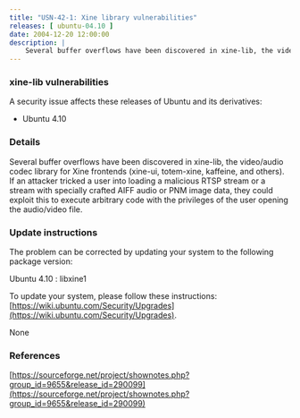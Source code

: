 ```yaml
---
title: "USN-42-1: Xine library vulnerabilities"
releases: [ ubuntu-04.10 ]
date: 2004-12-20 12:00:00
description: |
    Several buffer overflows have been discovered in xine-lib, the video/audio codec library for Xine frontends (xine-ui, totem-xine, kaffeine, and others). If an attacker tricked a user into loading a malicious RTSP stream or a stream with specially crafted AIFF audio or PNM image data, they could exploit this to execute arbitrary code with the privileges of the user opening the audio/video file.
--- 
```

 
### xine-lib vulnerabilities

A security issue affects these releases of Ubuntu and its derivatives:

* Ubuntu 4.10

### Details

Several buffer overflows have been discovered in xine-lib, the video/audio codec library for Xine frontends (xine-ui, totem-xine, kaffeine, and others). If an attacker tricked a user into loading a malicious RTSP stream or a stream with specially crafted AIFF audio or PNM image data, they could exploit this to execute arbitrary code with the privileges of the user opening the audio/video file.

### Update instructions

The problem can be corrected by updating your system to the following package version:

Ubuntu 4.10
 : libxine1 

To update your system, please follow these instructions: [https://wiki.ubuntu.com/Security/Upgrades](https://wiki.ubuntu.com/Security/Upgrades).

None

### References

 [https://sourceforge.net/project/shownotes.php?group_id=9655&release_id=290099](https://sourceforge.net/project/shownotes.php?group_id=9655&release_id=290099)
 
